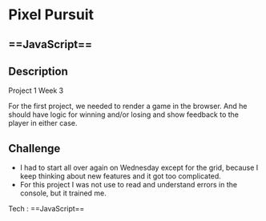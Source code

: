 # Pixel Pursuit
## ==JavaScript==

## Description

Project 1              Week 3

For the first project, we needed to render a game in the browser.
And he should have logic for winning and/or losing and show feedback to the player in either case.

## Challenge

- I had to start all over again on Wednesday except for the grid, because I keep thinking about new features and it got too complicated.
- For this project I was not use to read and understand errors in the console, but it trained me.



Tech : ==JavaScript==
